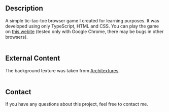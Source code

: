 ## Description

A simple tic-tac-toe browser game I created for learning purposes. It was developed using only TypeScript, HTML and CSS.
You can play the game on [this webite](https://alexandrawaas.github.io/TicTacYo/) (tested only with Google Chrome, there may be bugs in other browsers).
<br>
<br>

## External Content

The background texture was taken from [Architextures](https://architextures.org/).
<br>
<br>

## Contact

If you have any questions about this project, feel free to contact me.
